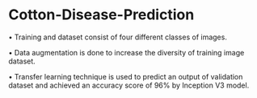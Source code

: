 # Cotton-Disease-Prediction

•	Training and dataset consist of four different classes of images.

•	Data augmentation is done to increase the diversity of training image dataset.

•	Transfer learning technique is used to predict an output of validation dataset and achieved an 
  accuracy score of 96% by Inception V3 model.
